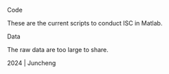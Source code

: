 Code

These are the current scripts to conduct ISC in Matlab.

Data

The raw data are too large to share. 

2024 | Juncheng


